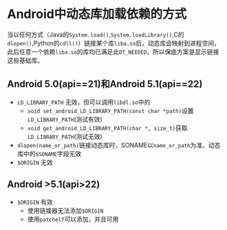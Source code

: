 # Android中动态库加载依赖的方式

当以任何方式（Java的`System.load()`,`System.loadLibrary()`,C的`dlopen()`,Python的`cdll()`）链接某个库`liba.so`后，动态库会映射到进程空间，此后任意一个依赖`liba.so`的库均已满足此`DT_NEEDED`，所以保底方案是显示链接这些基础库。

## Android 5.0(api==21)和Android 5.1(api==22)
* `LD_LIBRARY_PATH` 无效，但可以调用`libdl.so`中的
  * `void set_android_LD_LIBRARY_PATH(const char *path)`设置`LD_LIBRARY_PATH`(测试有效)
  * `void get_android_LD_LIBRARY_PATH(char *, size_t)`获取`LD_LIBRARY_PATH`(测试无效)
* `dlopen(name_or_path)`链接动态库时，SONAME以`name_or_path`为准，动态库中的`$SONAME`字段无效
* `$ORIGIN` 无效

## Android >5.1(api>22)

* `$ORIGIN` 有效
  * 使用链接器无法添加`$ORIGIN`
  * 使用`patchelf`可以添加，并且可用
